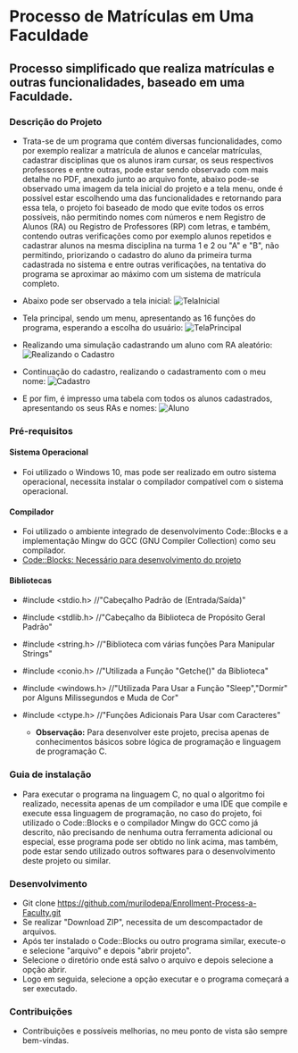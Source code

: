 # Processo de Matrículas em Uma Faculdade

## Processo simplificado que realiza matrículas e outras funcionalidades, baseado em uma Faculdade.

### Descrição do Projeto
   * Trata-se de um programa que contém diversas funcionalidades, como por exemplo realizar a matrícula de alunos e cancelar matrículas, cadastrar disciplinas que os alunos iram cursar, os seus respectivos professores e entre outras, pode estar sendo observado com mais detalhe no PDF, anexado junto ao arquivo fonte, abaixo pode-se observado uma imagem da tela inicial do projeto e a tela menu, onde é possível estar escolhendo uma das funcionalidades e retornando para essa tela, o projeto foi baseado de modo que evite todos os erros possíveis, não permitindo nomes com números e nem Registro de Alunos (RA) ou Registro de Professores (RP) com letras, e também, contendo outras verificações como por exemplo alunos repetidos e cadastrar alunos na mesma disciplina na turma 1 e 2 ou "A" e "B", não permitindo, priorizando o cadastro do aluno da primeira turma cadastrada no sistema e entre outras verificações, na tentativa do programa se aproximar ao máximo com um sistema de matrícula completo.

* Abaixo pode ser observado a tela inicial:
![TelaInicial](https://user-images.githubusercontent.com/56207941/66441007-77629500-ea0b-11e9-93cf-112fa247f236.PNG)

* Tela principal, sendo um menu, apresentando as 16 funções do programa, esperando a escolha do usuário:
![TelaPrincipal](https://user-images.githubusercontent.com/56207941/66441014-7b8eb280-ea0b-11e9-922d-6fd89aacbc1d.PNG)

* Realizando uma simulação cadastrando um aluno com RA aleatório:
![Realizando o Cadastro](https://user-images.githubusercontent.com/56207941/66441026-821d2a00-ea0b-11e9-8c80-ccfcc446cf13.PNG)

* Continuação do cadastro, realizando o cadastramento com o meu nome:
![Cadastro](https://user-images.githubusercontent.com/56207941/66441034-89443800-ea0b-11e9-8563-4cf1b91bef9b.PNG)

* E por fim, é impresso uma tabela com todos os alunos cadastrados, apresentando os seus RAs e nomes:
![Aluno](https://user-images.githubusercontent.com/56207941/66441040-8fd2af80-ea0b-11e9-9583-6779c5a66e43.PNG)

 ### Pré-requisitos

#### Sistema Operacional
* Foi utilizado o Windows 10, mas pode ser realizado em outro sistema operacional, necessita instalar o compilador compatível com o sistema operacional.

 #### Compilador
* Foi utilizado o ambiente integrado de desenvolvimento Code::Blocks e a implementação Mingw do GCC (GNU Compiler Collection) como seu compilador.
* <a> [Code::Blocks: Necessário para desenvolvimento do projeto](http://www.codeblocks.org/downloads/26)
  
 #### Bibliotecas
* #include <stdio.h>    //"Cabeçalho Padrão de (Entrada/Saída)"
* #include <stdlib.h>   //"Cabeçalho da Biblioteca de Propósito Geral Padrão"
* #include <string.h>   //"Biblioteca com várias funções Para Manipular Strings"
* #include <conio.h>    //"Utilizada a Função "Getche()" da Biblioteca"
* #include <windows.h>  //"Utilizada Para Usar a Função "Sleep","Dormir" por Alguns Milissegundos e Muda de Cor"
* #include <ctype.h>     //"Funções Adicionais Para Usar com Caracteres"

   * **Observação:** Para desenvolver este projeto, precisa apenas de conhecimentos básicos sobre lógica de programação e linguagem de programação C.

### Guia de instalação
* Para executar o programa na linguagem C, no qual o algoritmo foi realizado, necessita apenas de um compilador e uma IDE que compile e execute essa linguagem de programação, no caso do projeto, foi utilizado o Code::Blocks e o compilador Mingw do GCC como já descrito, não precisando de nenhuma outra ferramenta adicional ou especial, esse programa pode ser obtido no link acima, mas também, pode estar sendo utilizado outros softwares para o desenvolvimento deste projeto ou similar.

### Desenvolvimento
* Git clone https://github.com/murilodepa/Enrollment-Process-a-Faculty.git
* Se realizar "Download ZIP", necessita de um descompactador de arquivos.
* Após ter instalado o Code::Blocks ou outro programa similar, execute-o e selecione "arquivo" e depois "abrir projeto".
* Selecione o diretório onde está salvo o arquivo e depois selecione a opção abrir.
* Logo em seguida, selecione a opção executar e o programa começará a ser executado.

### Contribuições
- Contribuições e possíveis melhorias, no meu ponto de vista são sempre bem-vindas.
